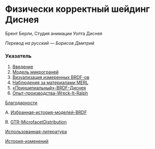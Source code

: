 # Физически корректный шейдинг Диснея

Брент Берли, Студия анимации Уолта Диснея

_Перевод на русский — Борисов Дмитрий_

### Указатель

1. [Введение](Physically-Based-Shading-at-Disney-(article-translate)/1-Введение)
2. [Модель микрограней](Physically-Based-Shading-at-Disney-(article-translate)/2-Модель-микрограней)
3. [Визуализация измеренных BRDF-ов](Physically-Based-Shading-at-Disney-(article-translate)/3-Визуализация-измеренных-BRDF-ов)
4. [Наблюдения за материалами MERL](Physically-Based-Shading-at-Disney-(article-translate)/4-Наблюдения-за-материалами-MERL)
5. [«Принципиальный»-BRDF-Диснея](Physically-Based-Shading-at-Disney-(article-translate)/5-«Принципиальный»-BRDF-Диснея)
6. [Опыт-производства-Wreck-It-Ralph](Physically-Based-Shading-at-Disney-(article-translate)/6-Опыт-производства-Wreck-It-Ralph)

[Благодарности](Physically-Based-Shading-at-Disney-(article-translate)/Благодарности)

A. [Избранная-история-моделей-BRDF](Physically-Based-Shading-at-Disney-(article-translate)/A-Избранная-история-моделей-BRDF)

B. [GTR-MicrofacetDistribution](Physically-Based-Shading-at-Disney-(article-translate)/B-GTR-MicrofacetDistribution)

[Использованная-литература](Physically-Based-Shading-at-Disney-(article-translate)/Использованная-литература)

[История-изменений](Physically-Based-Shading-at-Disney-(article-translate)/История-изменений)